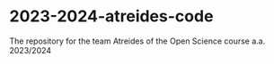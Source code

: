 # 2023-2024-atreides-code
The repository for the team Atreides of the Open Science course a.a. 2023/2024
